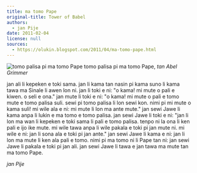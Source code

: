 ```yaml
---
title: ma tomo Pape
original-title: Tower of Babel
authors:
  - jan Pije
date: 2011-02-04
license: null
sources:
  - https://olukin.blogspot.com/2011/04/ma-tomo-pape.html
---
```


<!-- "The Tower of Babel" by Abel Grimmer (File:'The Tower of Babel' by Abel Grimmer, 1595.jpg). Public Domain. -->
![tomo palisa pi ma tomo Pape](https://upload.wikimedia.org/wikipedia/commons/1/14/%27The_Tower_of_Babel%27_by_Abel_Grimmer%2C_1595.jpg)
tomo palisa pi ma tomo Pape, *tan Abel Grimmer*

jan ali li kepeken e toki sama. jan li kama tan nasin pi kama suno li kama tawa ma Sinale li awen lon ni. jan li toki e ni: "o kama! mi mute o pali e kiwen. o seli e ona." jan mute li toki e ni: "o kama! mi mute o pali e tomo mute e tomo palisa suli. sewi pi tomo palisa li lon sewi kon. nimi pi mi mute o kama suli! mi wile ala e ni: mi mute li lon ma ante mute." jan sewi Jawe li kama anpa li lukin e ma tomo e tomo palisa. jan sewi Jawe li toki e ni: "jan li lon ma wan li kepeken e toki sama li pali e tomo palisa. tenpo ni la ona li ken pali e ijo ike mute. mi wile tawa anpa li wile pakala e toki pi jan mute ni. mi wile e ni: jan li sona ala e toki pi jan ante." jan sewi Jawe li kama e ni: jan li lon ma mute li ken ala pali e tomo. nimi pi ma tomo ni li Pape tan ni: jan sewi Jawe li pakala e toki pi jan ali. jan sewi Jawe li tawa e jan tawa ma mute tan ma tomo Pape. 

*jan Pije*
